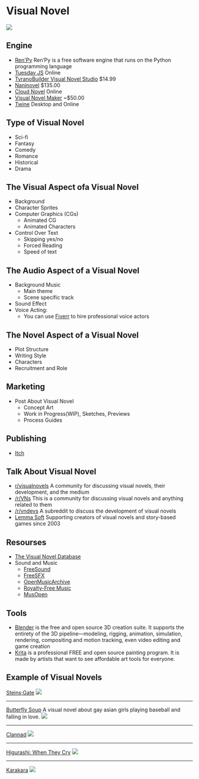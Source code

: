 # Visual Novel
![](https://i.imgur.com/2JgzTAo.png)


## Engine
- [Ren'Py](https://www.renpy.org/) Ren’Py is a free software engine that runs on the Python programming language
- [Tuesday JS](https://kirill-live.itch.io/) Online
- [TyranoBuilder Visual Novel Studio](https://store.steampowered.com/app/345370/TyranoBuilder_Visual_Novel_Studio/) $14.99
- [Naninovel](https://naninovel.com/) $135.00
- [Cloud Novel](https://cloudnovel.net/) Online
- [Visual Novel Maker](https://store.steampowered.com/app/495480/Visual_Novel_Maker/) ~$50.00
- [Twine](https://twinery.org/) Desktop and Online


## Type of Visual Novel
- Sci-fi
- Fantasy
- Comedy
- Romance
- Historical
- Drama


## The Visual Aspect ofa Visual Novel
- Background
- Character Sprites
- Computer Graphics (CGs)
    - Animated CG
    - Animated Characters
- Control Over Text
    - Skipping yes/no
    - Forced Reading
    - Speed of text


## The Audio Aspect of a Visual Novel
- Background Music
    - Main theme
    - Scene specific track
- Sound Effect
- Voice Acting:
    - You can use [Fiverr](https://www.fiverr.com/) to hire professional voice actors



## The Novel Aspect of a Visual Novel
- Plot Structure
- Writing Style
- Characters
- Recruitment and Role


## Marketing
- Post About Visual Novel
    - Concept Art
    - Work in Progress(WIP), Sketches, Previews
    - Process Guides

## Publishing
- [Itch](itch.io)

## Talk About Visual Novel
- [r/visualnovels](https://www.reddit.com/r/visualnovels/) A community for discussing visual novels, their development, and the medium
- [/r/VNs](https://www.reddit.com/r/vns/) This is a community for discussing visual novels and anything related to them
- [/r/vndevs](https://www.reddit.com/r/vndevs/) A subreddit to discuss the development of visual novels
- [Lemma Soft](https://lemmasoft.renai.us/forums/index.php) Supporting creators of visual novels and story-based games since 2003


## Resourses
- [The Visual Novel Database](https://vndb.org/)
- Sound and Music
    - [FreeSound](https://freesound.org/)
    - [FreeSFX](https://www.freesfx.co.uk/)
    - [OpenMusicArchive](http://www.openmusicarchive.org/)
    - [Royalty-Free Music](https://kongano.com/?page_id=8)
    - [MusOpen](https://musopen.org/)
    
    
## Tools
- [Blender](blender.org) is the free and open source 3D creation suite. It supports the entirety of the 3D pipeline—modeling, rigging, animation, simulation, rendering, compositing and motion tracking, even video editing and game creation
- [Krita](https://krita.org/) is a professional FREE and open source painting program. It is made by artists that want to see affordable art tools for everyone.



## Example of Visual Novels
[Steins;Gate](https://game.mages.co.jp/steam/steinsgate/en/)
![](https://i.imgur.com/5FRXAJN.png)

---
[Butterfly Soup](https://brianna-lei.itch.io/butterfly-soup)
A visual novel about gay asian girls playing baseball and falling in love. 
![](https://i.imgur.com/Wgl3kdD.jpg)

---

[Clannad](https://store.steampowered.com/app/324160/CLANNAD/)
![](https://i.imgur.com/77Yg4rV.png)

---

[Higurashi: When They Cry](https://store.steampowered.com/app/310360/Higurashi_When_They_Cry_Hou__Ch1_Onikakushi/)
![](https://i.imgur.com/KFKMrI6.jpg)

---

[Karakara](https://store.steampowered.com/app/487430/KARAKARA/)
![](https://i.imgur.com/3SaewpW.jpg)
